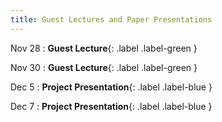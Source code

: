 ```yaml
---
title: Guest Lectures and Paper Presentations
---
```


Nov 28
: **Guest Lecture**{: .label .label-green }

Nov 30
: **Guest Lecture**{: .label .label-green }

Dec 5
: **Project Presentation**{: .label .label-blue }

Dec 7
: **Project Presentation**{: .label .label-blue }
